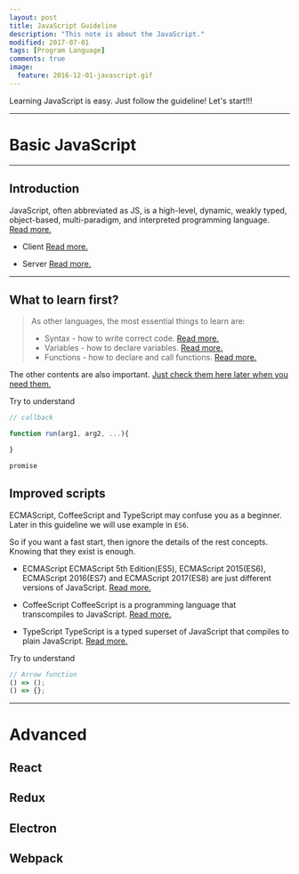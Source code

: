```yaml
---
layout: post
title: JavaScript Guideline
description: "This note is about the JavaScript."
modified: 2017-07-01
tags: [Program Language]
comments: true
image:
  feature: 2016-12-01-javascript.gif
---
```


Learning JavaScript is easy.
Just follow the guideline!
Let's start!!!

---

# Basic JavaScript

---

## Introduction

JavaScript, often abbreviated as JS, is a high-level, dynamic, weakly typed, object-based, multi-paradigm, and interpreted programming language. <a href="https://en.wikipedia.org/wiki/JavaScript" target="_blank">Read more.</a>

+ Client <a href="https://en.wikipedia.org/wiki/JavaScript#Beginnings_at_Netscape" target="_blank">Read more.</a>

+ Server <a href="https://en.wikipedia.org/wiki/JavaScript#Beginnings_at_Netscape" target="_blank">Read more.</a>

---

## What to learn first?

> As other languages, the most essential things to learn are:
> + Syntax - how to write correct code.
>   <a href="https://www.w3schools.com/js/js_syntax.asp" target="_blank">Read more.</a>
> + Variables - how to declare variables.
>   <a href="https://www.w3schools.com/js/js_variables.asp" target="_blank">Read more.</a>
> + Functions - how to declare and call functions.
>   <a href="https://www.w3schools.com/js/js_functions.asp" target="_blank">Read more.</a>

The other contents are also important. <a href="https://www.w3schools.com/js/default.asp" target="_blank">Just check them here later when you need them.</a>

Try to understand

```javascript
// callback

function run(arg1, arg2, ...){

}

promise
```

## Improved scripts

ECMAScript, CoffeeScript and TypeScript may confuse you as a beginner.
Later in this guideline we will use example in `ES6`.

So if you want a fast start, then ignore the details of the rest concepts.
Knowing that they exist is enough.

+ ECMAScript
  ECMAScript 5th Edition(ES5), ECMAScript 2015(ES6), ECMAScript 2016(ES7) and ECMAScript 2017(ES8) are just different versions of JavaScript. <a href="https://en.wikipedia.org/wiki/ECMAScript" target="_blank">Read more.</a>

+ CoffeeScript
  CoffeeScript is a programming language that transcompiles to JavaScript. <a href="https://en.wikipedia.org/wiki/CoffeeScript" target="_blank">Read more.</a>

+ TypeScript
  TypeScript is a typed superset of JavaScript that compiles to plain JavaScript. <a href="https://en.wikipedia.org/wiki/TypeScript" target="_blank">Read more.</a>

Try to understand

```javascript
// Arrow function
() => ();
() => {};

```

---

# Advanced

## React

## Redux

## Electron

## Webpack

